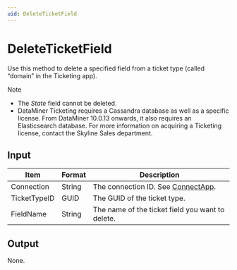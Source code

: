 ```yaml
---
uid: DeleteTicketField
---
```


# DeleteTicketField

Use this method to delete a specified field from a ticket type (called “domain” in the Ticketing app).

> [!NOTE]
> -  The *State* field cannot be deleted.
> -  DataMiner Ticketing requires a Cassandra database as well as a specific license. From DataMiner 10.0.13 onwards, it also requires an Elasticsearch database. For more information on acquiring a Ticketing license, contact the Skyline Sales department.

## Input

| Item         | Format | Description                                          |
|--------------|--------|------------------------------------------------------|
| Connection   | String | The connection ID. See [ConnectApp](xref:ConnectApp). |
| TicketTypeID | GUID   | The GUID of the ticket type.                         |
| FieldName    | String | The name of the ticket field you want to delete.     |

## Output

None.
